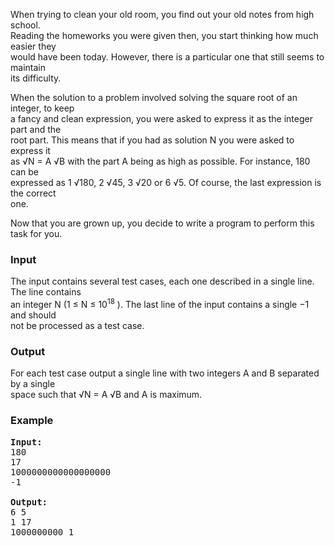 <p>When trying to clean your old room, you find out your old notes from high school.<br>Reading the homeworks you were given then, you start thinking how much easier they<br>would have been today. However, there is a particular one that still seems to maintain<br>its difficulty.</p>
<p>When the solution to a problem involved solving the square root of an integer, to keep<br>a fancy and clean expression, you were asked to express it as the integer part and the<br>root part. This means that if you had as solution N you were asked to express it<br>as √N = A √B with the part A being as high as possible. For instance, 180 can be<br>expressed as 1 √180, 2 √45, 3 √20 or 6 √5. Of course, the last expression is the correct<br>one.</p>
<p>Now that you are grown up, you decide to write a program to perform this task for you.</p>
<h3>Input</h3>
<p>The input contains several test cases, each one described in a single line. The line contains<br>an integer N (1 ≤ N ≤ 10<sup>18</sup> ). The last line of the input contains a single −1 and should<br>not be processed as a test case.</p>
<h3>Output</h3>
<p>For each test case output a single line with two integers A and B separated by a single<br>space such that √N = A √B and A is maximum.</p>
<h3>Example</h3>
<pre><strong>Input:</strong><br>180<br>17<br>1000000000000000000<br>-1<br><br><strong>Output:</strong>
6 5<br>1 17<br>1000000000 1</pre>